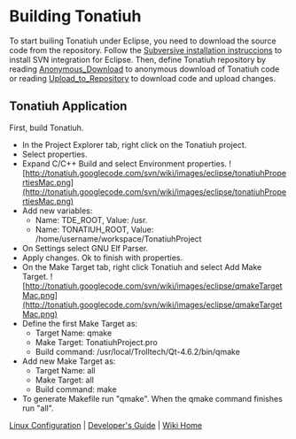 # Building Tonatiuh #

To start builing Tonatiuh under Eclipse, you need to download the source code from the repository. Follow the [Subversive installation instruccions](Installing_Subversive.md) to install SVN integration for Eclipse. Then, define Tonatiuh repository  by reading  [Anonymous\_Download](Anonymous_Download.md) to anonymous download of Tonatiuh code or reading  [Upload\_to\_Repository](Upload_to_Repository.md) to download code and upload changes.

## Tonatiuh Application ##
First, build Tonatiuh.
  * In the Project Explorer tab, right click on the Tonatiuh project.
  * Select properties.
  * Expand C/C++ Build and select Environment properties.
![http://tonatiuh.googlecode.com/svn/wiki/images/eclipse/tonatiuhPropertiesMac.png](http://tonatiuh.googlecode.com/svn/wiki/images/eclipse/tonatiuhPropertiesMac.png)
  * Add new variables:
    * Name: TDE\_ROOT, Value: /usr.
    * Name: TONATIUH\_ROOT, Value: /home/username/workspace/TonatiuhProject
  * On Settings select GNU Elf Parser.
  * Apply changes. Ok to finish with properties.
  * On the Make Target tab, right click Tonatiuh and select Add Make Target.
![http://tonatiuh.googlecode.com/svn/wiki/images/eclipse/qmakeTargetMac.png](http://tonatiuh.googlecode.com/svn/wiki/images/eclipse/qmakeTargetMac.png)
  * Define the first Make Target as:
    * Target Name: qmake
    * Make Target: TonatiuhProject.pro
    * Build command: /usr/local/Trolltech/Qt-4.6.2/bin/qmake
  * Add new Make Target as:
    * Target Name: all
    * Make Target: all
    * Build command: make
  * To generate Makefile run "qmake". When the qmake command finishes run "all".

[Linux Configuration](InstallingForLinux.md) | [Developer's Guide](http://code.google.com/p/tonatiuh/wiki/DevelopersGuide) | [Wiki Home](http://code.google.com/p/tonatiuh/w/list)